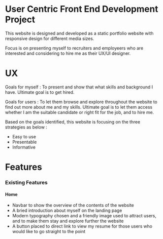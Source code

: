# User Centric Front End Development Project 
This website is designed and developed as a static portfolio website with responsive design for different media sizes.

Focus is on presenting myself to recruiters and employeers who are interested and considering to hire me as their UX/UI designer. 
# UX
Goals for myself : To present and show that what skills and background I have. Ultimate goal is to get hired.

Goals for users : To let them browse and explore throughout the website to find out more about me and my skills. Ultimate goal is to let them access whether I am the suitable candidate or right fit for the job, and to hire me.

Based on the goals identified, this website is focusing on the three strategies as below :  
* Easy to use
* Presentable
* Informative
# Features  
### Existing Features  
#### Home  
* Navbar to show the overview of the contents of the website
* A bried introduction about myself on the landing page
* Modern typography chosen and a friendly image used to attract users, and to make them stay and explore further the website
* A button placed to direct link to view my resume for those users who would like to go straight to the point
